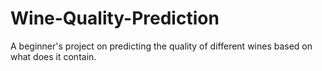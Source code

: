 # Wine-Quality-Prediction
A beginner's project on predicting the quality of different wines based on what does it contain.
